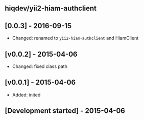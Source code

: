 hiqdev/yii2-hiam-authclient
---------------------------

## [0.0.3] - 2016-09-15

- Changed: renamed to `yii2-hiam-authclient` and HiamClient

## [v0.0.2] - 2015-04-06

- Changed: fixed class path

## [v0.0.1] - 2015-04-06

- Added: inited

## [Development started] - 2015-04-06
